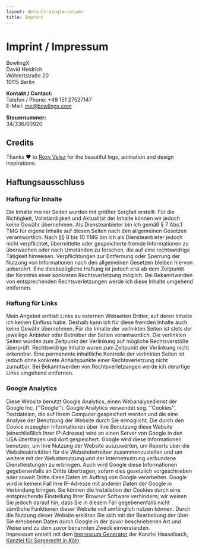 ```yaml
---
layout: default-single-column
title: Imprint
---
```


# Imprint / Impressum

BowlingX<br>
David Heidrich <br>
    Wöhlertstraße 20<br>
    10115 Berlin <br>

**Kontakt / Contact:**<br>
Telefon / Phone: +49 151 27527147<br>
E-Mail: [me@bowlingx.com](mailto:me@bowlingx.com)

**Steuernummer:**<br>
34/336/00920

## Credits

Thanks ♥ to [Roxy Velez](http://www.roxyvelez.com/) for the beautiful logo, animation and design inspirations.

## Haftungsausschluss 

### Haftung für Inhalte

Die Inhalte meiner Seiten wurden mit größter Sorgfalt erstellt. Für die Richtigkeit, Vollständigkeit und
Aktualität der Inhalte können wir jedoch keine Gewähr übernehmen. Als Diensteanbieter bin ich gemäß § 7
Abs.1 TMG für eigene Inhalte auf diesen Seiten nach den allgemeinen Gesetzen verantwortlich. Nach §§ 8 bis
10 TMG bin ich als Diensteanbieter jedoch nicht verpflichtet, übermittelte oder gespeicherte fremde
Informationen zu überwachen oder nach Umständen zu forschen, die auf eine rechtswidrige Tätigkeit hinweisen.
Verpflichtungen zur Entfernung oder Sperrung der Nutzung von Informationen nach den allgemeinen Gesetzen
bleiben hiervon unberührt. Eine diesbezügliche Haftung ist jedoch erst ab dem Zeitpunkt der Kenntnis einer
konkreten Rechtsverletzung möglich. Bei Bekanntwerden von entsprechenden Rechtsverletzungen werde ich diese
Inhalte umgehend entfernen.

### Haftung für Links

Mein Angebot enthält Links zu externen Webseiten Dritter, auf deren Inhalte ich keinen Einfluss habe.
Deshalb kann ich für diese fremden Inhalte auch keine Gewähr übernehmen. Für die Inhalte der verlinkten
Seiten ist stets der jeweilige Anbieter oder Betreiber der Seiten verantwortlich. Die verlinkten Seiten
wurden zum Zeitpunkt der Verlinkung auf mögliche Rechtsverstöße überprüft. Rechtswidrige Inhalte waren zum
Zeitpunkt der Verlinkung nicht erkennbar. Eine permanente inhaltliche Kontrolle der verlinkten Seiten ist
jedoch ohne konkrete Anhaltspunkte einer Rechtsverletzung nicht zumutbar. Bei Bekanntwerden von
Rechtsverletzungen werde ich derartige Links umgehend entfernen.

### Google Analytics

Diese Website benutzt Google Analytics, einen Webanalysedienst der Google Inc. (''Google''). Google
Analytics verwendet sog. ''Cookies'', Textdateien, die auf Ihrem Computer gespeichert werden und die eine
Analyse der Benutzung der Website durch Sie ermöglicht. Die durch den Cookie erzeugten Informationen über
Ihre Benutzung diese Website (einschließlich Ihrer IP-Adresse) wird an einen Server von Google in den USA
übertragen und dort gespeichert. Google wird diese Informationen benutzen, um Ihre Nutzung der Website
auszuwerten, um Reports über die Websiteaktivitäten für die Websitebetreiber zusammenzustellen und um
weitere mit der Websitenutzung und der Internetnutzung verbundene Dienstleistungen zu erbringen. Auch wird
Google diese Informationen gegebenenfalls an Dritte übertragen, sofern dies gesetzlich vorgeschrieben oder
soweit Dritte diese Daten im Auftrag von Google verarbeiten. Google wird in keinem Fall Ihre IP-Adresse mit
anderen Daten der Google in Verbindung bringen. Sie können die Installation der Cookies durch eine
entsprechende Einstellung Ihrer Browser Software verhindern; wir weisen Sie jedoch darauf hin, dass Sie in
diesem Fall gegebenenfalls nicht sämtliche Funktionen dieser Website voll umfänglich nutzen können. Durch
die Nutzung dieser Website erklären Sie sich mit der Bearbeitung der über Sie erhobenen Daten durch Google
in der zuvor beschriebenen Art und Weise und zu dem zuvor benannten Zweck einverstanden.<br>
Impressum erstellt mit dem <a href="http://www.impressum-generator.de">Impressum Generator</a> der Kanzlei
Hasselbach, <a href="http://www.kanzlei-hasselbach.de/rechtsanwalt-sorgerecht-koeln/">Kanzlei für Sorgerecht in
Köln</a>
